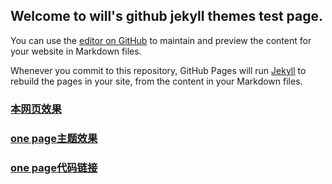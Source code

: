 ## Welcome to will's github jekyll themes test page.

You can use the [editor on GitHub](https://github.com/xiaoyongge/test2/edit/master/README.md) to maintain and preview the content for your website in Markdown files.

Whenever you commit to this repository, GitHub Pages will run [Jekyll](https://jekyllrb.com/) to rebuild the pages in your site, from the content in your Markdown files.

### [本网页效果](https://xiaoyongge.github.io/test2/) 

### [one page主题效果](https://xiaoyongge.github.io/onepage/) 

### [one page代码链接](https://github.com/xiaoyongge/onepage)


